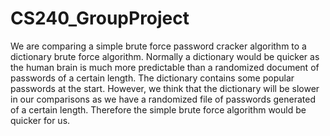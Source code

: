 # CS240_GroupProject
We are comparing a simple brute force password cracker algorithm to a dictionary brute force algorithm. Normally a dictionary would be quicker as the human brain is much more predictable than a randomized document of passwords of a certain length. The dictionary contains some popular passwords at the start. However, we think that the dictionary will be slower in our comparisons as we have a randomized file of passwords generated of a certain length. Therefore the simple brute force algorithm would be quicker for us. 